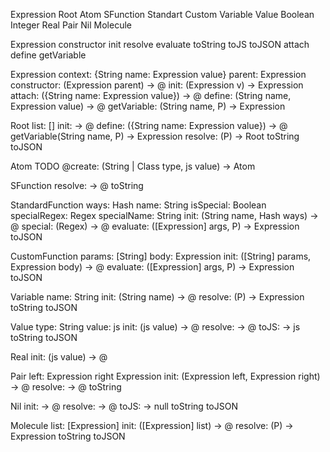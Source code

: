 Expression
	Root
	Atom
		SFunction
			Standart
			Custom
		Variable
		Value
			Boolean
			Integer
			Real
		Pair
		Nil
	Molecule

Expression
	constructor
	init
	resolve
	evaluate
	toString
	toJS
	toJSON
	attach
	define
	getVariable

Expression
	context: {String name: Expression value}
	parent: Expression
	constructor: (Expression parent) -> @
	init: (Expression v) -> Expression
	attach: ({String name: Expression value}) -> @
	define: (String name, Expression value) -> @
	getVariable: (String name, P) -> Expression

Root
	list: []
	init: -> @
	define: ({String name: Expression value}) -> @
	getVariable(String name, P) -> Expression
	resolve: (P) -> Root
	toString
	toJSON

Atom
	TODO @create: (String | Class type, js value) -> Atom

SFunction
	resolve: -> @
	toString

StandardFunction
	ways: Hash
	name: String
	isSpecial: Boolean
	specialRegex: Regex
	specialName: String
	init: (String name, Hash ways) -> @
	special: (Regex) -> @
	evaluate: ([Expression] args, P) -> Expression
	toJSON

CustomFunction
	params: [String]
	body: Expression
	init: ([String] params, Expression body) -> @
	evaluate: ([Expression] args, P) -> Expression
	toJSON

Variable
	name: String
	init: (String name) -> @
	resolve: (P) -> Expression
	toString
	toJSON

Value
	type: String
	value: js
	init: (js value) -> @
	resolve: -> @
	toJS: -> js
	toString
	toJSON

Real
	init: (js value) -> @

Pair
	left: Expression
	right Expression
	init: (Expression left, Expression right) -> @
	resolve: -> @
	toString

Nil
	init: -> @
	resolve: -> @
	toJS: -> null
	toString
	toJSON

Molecule
	list: [Expression]
	init: ([Expression] list) -> @
	resolve: (P) -> Expression
	toString
	toJSON
